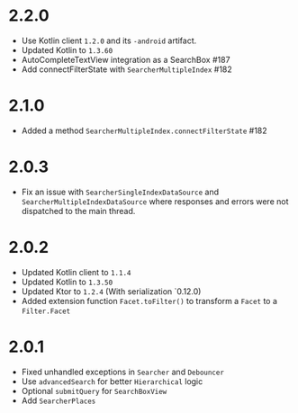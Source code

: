 # 2.2.0

- Use Kotlin client `1.2.0` and its `-android` artifact.
- Updated Kotlin to `1.3.60`
- AutoCompleteTextView integration as a SearchBox #187
- Add connectFilterState with `SearcherMultipleIndex` #182

# 2.1.0

- Added a method `SearcherMultipleIndex.connectFilterState` #182

# 2.0.3

- Fix an issue with `SearcherSingleIndexDataSource` and `SearcherMultipleIndexDataSource` where responses and errors
were not dispatched to the main thread.

# 2.0.2

- Updated Kotlin client to `1.1.4`
- Updated Kotlin to `1.3.50`
- Updated Ktor to `1.2.4` (With serialization `0.12.0)
- Added extension function `Facet.toFilter()` to transform a `Facet` to a `Filter.Facet`

# 2.0.1

- Fixed unhandled exceptions in `Searcher` and `Debouncer`
- Use `advancedSearch` for better `Hierarchical` logic
- Optional `submitQuery` for `SearchBoxView`
- Add `SearcherPlaces`
